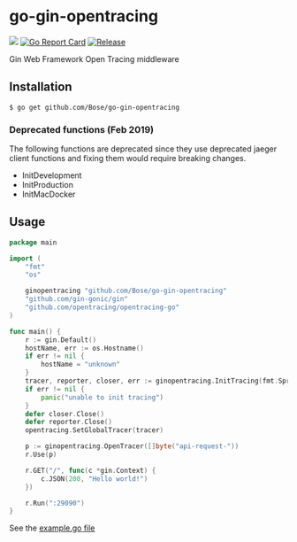 # go-gin-opentracing
[![](https://godoc.org/github.com/Bose/go-gin-opentracing?status.svg)](https://godoc.org/github.com/Bose/go-gin-opentracing) 
[![Go Report Card](https://goreportcard.com/badge/github.com/Bose/go-gin-logrus)](https://goreportcard.com/report/github.com/go-gin-logrus)
[![Release](https://img.shields.io/github/release/Bose/go-gin-logrus.svg?style=flat-square)](https://Bose/go-gin-logrus/releases)

Gin Web Framework Open Tracing middleware

## Installation

`$ go get github.com/Bose/go-gin-opentracing`

### Deprecated functions (Feb 2019)
The following functions are deprecated since they use deprecated jaeger client functions and fixing them would require breaking changes.  

- InitDevelopment
- InitProduction
- InitMacDocker

## Usage

```go
package main

import (
	"fmt"
	"os"

	ginopentracing "github.com/Bose/go-gin-opentracing"
	"github.com/gin-gonic/gin"
	"github.com/opentracing/opentracing-go"
)

func main() {
	r := gin.Default()
	hostName, err := os.Hostname()
	if err != nil {
		hostName = "unknown"
	}
	tracer, reporter, closer, err := ginopentracing.InitTracing(fmt.Sprintf("go-gin-opentracing-example::%s", hostName), "localhost:5775", ginopentracing.WithEnableInfoLog(true))
	if err != nil {
		panic("unable to init tracing")
	}
	defer closer.Close()
	defer reporter.Close()
	opentracing.SetGlobalTracer(tracer)

	p := ginopentracing.OpenTracer([]byte("api-request-"))
	r.Use(p)

	r.GET("/", func(c *gin.Context) {
		c.JSON(200, "Hello world!")
	})

	r.Run(":29090")
}

```

See the [example.go file](https://github.com/github.com/Bose/go-gin-opentracing/blob/master/example/example.go)

